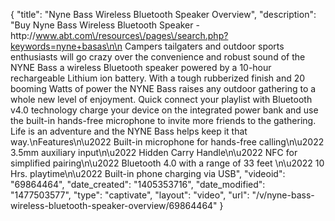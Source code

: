 {
    "title": "Nyne Bass Wireless Bluetooth Speaker Overview",
    "description": "Buy Nyne Bass Wireless Bluetooth Speaker - http:\/\/www.abt.com\/resources\/pages\/search.php?keywords=nyne+basas\n\n   Campers tailgaters and outdoor sports enthusiasts will go crazy over the convenience and robust sound of the NYNE Bass a wireless Bluetooth speaker powered by a 10-hour rechargeable Lithium ion battery. With a tough rubberized finish and 20 booming Watts of power the NYNE Bass raises any outdoor gathering to a whole new level of enjoyment. Quick connect your playlist with Bluetooth v4.0 technology charge your device on the integrated power bank and use the built-in hands-free microphone to invite more friends to the gathering. Life is an adventure and the NYNE Bass helps keep it that way.\nFeatures\n\u2022 Built-in microphone for hands-free calling\n\u2022 3.5mm auxiliary input\n\u2022 Hidden Carry Handle\n\u2022 NFC for simplified pairing\n\u2022 Bluetooth 4.0 with a range of 33 feet \n\u2022 10 Hrs. playtime\n\u2022 Built-in phone charging via USB",
    "videoid": "69864464",
    "date_created": "1405353716",
    "date_modified": "1477503577",
    "type": "captivate",
    "layout": "video",
    "url": "\/v\/nyne-bass-wireless-bluetooth-speaker-overview\/69864464"
}